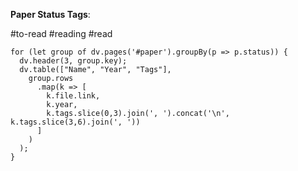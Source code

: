 **Paper Status Tags**:

#to-read #reading #read 

```dataviewjs
for (let group of dv.pages('#paper').groupBy(p => p.status)) {
  dv.header(3, group.key);
  dv.table(["Name", "Year", "Tags"],
    group.rows
      .map(k => [
        k.file.link, 
        k.year,
        k.tags.slice(0,3).join(', ').concat('\n', k.tags.slice(3,6).join(', '))
      ]
    )
  );
}
```
